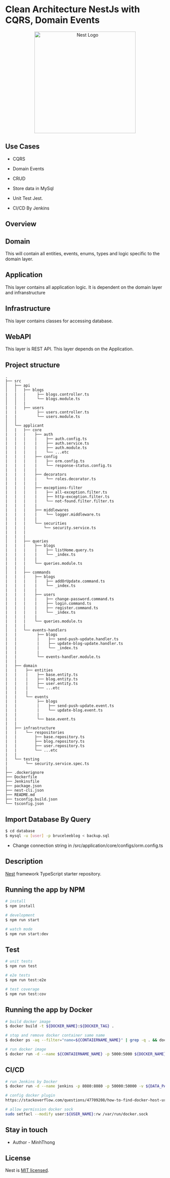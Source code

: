 # Clean Architecture NestJs with CQRS, Domain Events

<p align="center">
  <a href="http://nestjs.com/" target="blank"><img src="https://nestjs.com/img/logo_text.svg" width="320" alt="Nest Logo" /></a>
</p>

[travis-image]: https://api.travis-ci.org/nestjs/nest.svg?branch=master
[travis-url]: https://travis-ci.org/nestjs/nest
[linux-image]: https://img.shields.io/travis/nestjs/nest/master.svg?label=linux
[linux-url]: https://travis-ci.org/nestjs/nest
  
## Use Cases

- CQRS

- Domain Events

- CRUD

- Store data in MySql

- Unit Test Jest.

- CI/CD By Jenkins

## Overview

## Domain

This will contain all entities, events, enums, types and logic specific to the domain layer.

## Application

This layer contains all application logic. It is dependent on the domain layer and infranstructure

## Infrastructure

This layer contains classes for accessing database.

## WebAPI
This layer is REST API. This layer depends on the Application.


## Project structure

```
.
├── src
│   ├── api
│   │   ├── blogs
|   |   |     ├── blogs.controller.ts
│   │   │     └── blogs.module.ts
│   │   |
|   |   ├── users
|   |         ├── users.controller.ts
|   |         └── users.module.ts
│   │
│   └── applicant                             
│   |   ├── core
|   |   |    ├── auth
|   |   |    |    ├── auth.config.ts
|   |   |    |    ├── auth.service.ts
|   |   |    |    ├── auth.module.ts
|   |   |    |    └── ...etc
|   |   |    ├── config
|   |   |    |    ├── orm.config.ts
|   |   |    |    └── response-status.config.ts
|   |   |    |
|   |   |    ├── decorators
|   |   |    |    └── roles.decorator.ts
|   |   |    |
|   |   |    ├── exceptions-filter
|   |   |    |    ├── all-exception.filter.ts
|   |   |    |    ├── http-exception.filter.ts
|   |   |    |    └── not-found.filter.filter.ts
|   |   |    |
|   |   |    ├── middlewares
|   |   |    |    └── logger.middleware.ts
|   |   |    |
|   |   |    └── securities
|   |   |        └── security.service.ts
|   |   |       
|   |   |                  
│   |   ├── queries
|   |   |    ├── blogs
|   |   |    |    ├── listHome.query.ts
|   |   |    |    └── _index.ts
|   |   |    |
|   |   |    └── queries.module.ts
|   |   |                        
│   |   ├── commands
|   |   |    ├── blogs
|   |   |    |    ├── addOrUpdate.command.ts
|   |   |    |    └── _index.ts
|   |   |    |
|   |   |    ├── users
|   |   |    |    ├── change-password.command.ts
|   |   |    |    ├── login.command.ts
|   |   |    |    ├── register.command.ts
|   |   |    |    └── _index.ts
|   |   |    |
|   |   |    └── queries.module.ts
|   |   |                                             
│   |   └── events-handlers
|   |         ├── blogs
|   |         |    ├── send-push-update.handler.ts
|   |         |    ├── update-blog-update.handler.ts
|   |         |    └── _index.ts
|   |         |
|   |         └── events-handler.module.ts  
|   |    
|   ├── domain
|   |    ├── entities
|   |    |    ├── base.entity.ts
|   |    |    ├── blog.entity.ts 
|   |    |    ├── user.entity.ts
|   |    |    └── ...etc
|   |    |
|   |    └── events
|   |         ├── blogs
|   |         |    ├── send-push-update.event.ts
|   |         |    └── update-blog.event.ts
|   |         |
|   |         └── base.event.ts
|   |
|   ├── infrastructure
|   |    └── respositories
|   |        ├── base.repository.ts
|   |        ├── blog.repository.ts 
|   |        ├── user.repository.ts
|   |        └── ...etc
|   |
|   └── testing
|        └── security.service.spec.ts
|     
├── .dockerignore
├── Dockerfile
├── Jenkinsfile                               
├── package.json
├── nest-cli.json                          
├── README.md
├── tsconfig.build.json                       
└── tsconfig.json     
```



## Import Database By Query
```bash
$ cd database
$ mysql -u [user] -p bruceleeblog < backup.sql
```
- Change connection string in /src/application/core/configs/orm.config.ts

## Description
[Nest](https://github.com/nestjs/nest) framework TypeScript starter repository.

## Running the app by NPM

```bash
# install
$ npm install
```

```bash
# development
$ npm run start

# watch mode
$ npm run start:dev
```

## Test

```bash
# unit tests
$ npm run test

# e2e tests
$ npm run test:e2e

# test coverage
$ npm run test:cov
```
## Running the app by Docker

```bash
# build docker image
$ docker build -t ${DOCKER_NAME}:${DOCKER_TAG} .

# stop and remove docker container same name
$ docker ps -aq --filter="name=${CONTAIERNAME_NAME}" | grep -q . && docker stop ${CONTAIERNAME_NAME} && docker rm ${CONTAIERNAME_NAME}

# run docker image
$ docker run -d --name ${CONTAIERNAME_NAME} -p 5000:5000 ${DOCKER_NAME}:${DOCKER_TAG}
```

## CI/CD
```bash
# run Jenkins by Docker
$ docker run -d --name jenkins -p 8080:8080 -p 50000:50000 -v ${DATA_PATH}:/var/jenkins_home -v /var/run/docker.sock:/var/run/docker.sock -v $(which docker):$(which docker) --user 1000:134 jenkins/jenkins:lts

# config docker plugin
https://stackoverflow.com/questions/47709208/how-to-find-docker-host-uri-to-be-used-in-jenkins-docker-plugin

# allow permission docker sock
sudo setfacl --modify user:${USER_NAME}:rw /var/run/docker.sock
```

## Stay in touch

- Author - MinhThong

## License

  Nest is [MIT licensed](LICENSE).